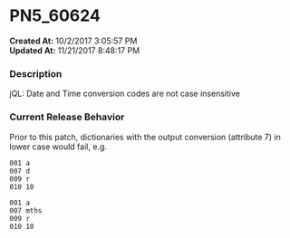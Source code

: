 # PN5_60624

**Created At:** 10/2/2017 3:05:57 PM  
**Updated At:** 11/21/2017 8:48:17 PM  


### Description

jQL: Date and Time conversion codes are not case insensitive



### Current Release Behavior

Prior to this patch, dictionaries with the output conversion (attribute 7) in lower case would fail, e.g.

```
001 a
007 d
009 r
010 10

001 a
007 mths
009 r
010 10
```
